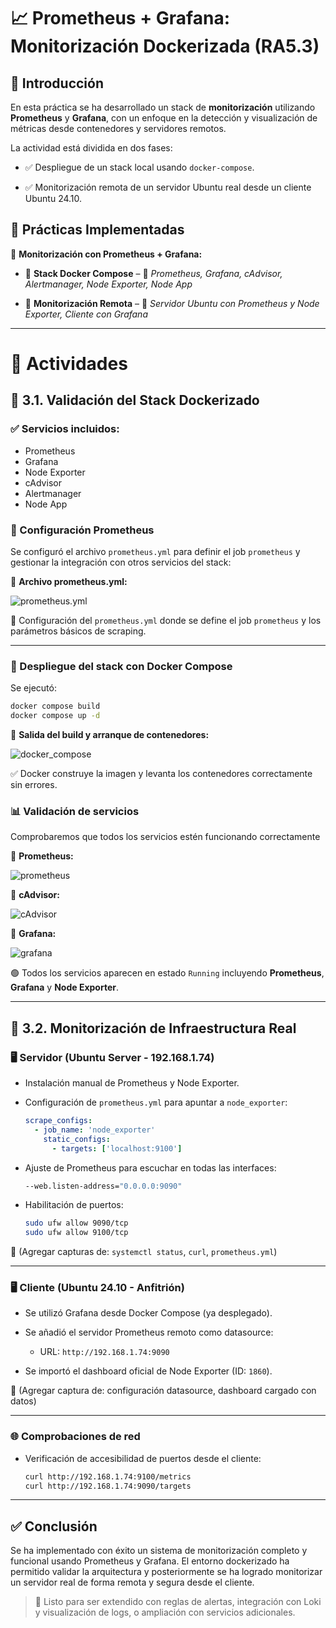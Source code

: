 # 📈 Prometheus + Grafana: Monitorización Dockerizada (RA5.3)

## 📖 Introducción

En esta práctica se ha desarrollado un stack de **monitorización** utilizando **Prometheus** y **Grafana**, con un enfoque en la detección y visualización de métricas desde contenedores y servidores remotos.

La actividad está dividida en dos fases:

* ✅ Despliegue de un stack local usando `docker-compose`.

* ✅ Monitorización remota de un servidor Ubuntu real desde un cliente Ubuntu 24.10.


## 📌 Prácticas Implementadas

📂 **Monitorización con Prometheus + Grafana:**

* 🔹 **Stack Docker Compose** – 🐳 *Prometheus, Grafana, cAdvisor, Alertmanager, Node Exporter, Node App*

* 🔹 **Monitorización Remota** – 📡 *Servidor Ubuntu con Prometheus y Node Exporter, Cliente con Grafana*

---

# 🧪 Actividades

## 🔹 3.1. Validación del Stack Dockerizado

### ✅ Servicios incluidos:

* Prometheus
* Grafana
* Node Exporter
* cAdvisor
* Alertmanager
* Node App

### 🧱 Configuración Prometheus

Se configuró el archivo `prometheus.yml` para definir el job `prometheus` y gestionar la integración con otros servicios del stack:

📸 **Archivo prometheus.yml:**


![prometheus.yml](https://github.com/XaviGimReu/PPS-10836126/blob/main/template-main/RA5/RA5_3/assets/1.%20prometheus.yml%20.png)

🔧 Configuración del `prometheus.yml` donde se define el job `prometheus` y los parámetros básicos de scraping.

---

### 🐳 Despliegue del stack con Docker Compose

Se ejecutó:

```bash
docker compose build
docker compose up -d
```

📸 **Salida del build y arranque de contenedores:**


![docker_compose](https://github.com/XaviGimReu/PPS-10836126/blob/main/template-main/RA5/RA5_3/assets/2.%20docker%20compose.png)

✅ Docker construye la imagen y levanta los contenedores correctamente sin errores.

### 📊 Validación de servicios

Comprobaremos que todos los servicios estén funcionando correctamente

📸 **Prometheus:**


![prometheus](https://github.com/XaviGimReu/PPS-10836126/blob/main/template-main/RA5/RA5_3/assets/3.%20prometheus.png)


📸 **cAdvisor:**


![cAdvisor](https://github.com/XaviGimReu/PPS-10836126/blob/main/template-main/RA5/RA5_3/assets/4.%20cAdvisor.png)


📸 **Grafana:**


![grafana](https://github.com/XaviGimReu/PPS-10836126/blob/main/template-main/RA5/RA5_3/assets/5.%20Grafana.png)

🟢 Todos los servicios aparecen en estado `Running` incluyendo **Prometheus**, **Grafana** y **Node Exporter**.


---

## 🔹 3.2. Monitorización de Infraestructura Real

### 🖥️ Servidor (Ubuntu Server - 192.168.1.74)

* Instalación manual de Prometheus y Node Exporter.
* Configuración de `prometheus.yml` para apuntar a `node_exporter`:

  ```yaml
  scrape_configs:
    - job_name: 'node_exporter'
      static_configs:
        - targets: ['localhost:9100']
  ```
* Ajuste de Prometheus para escuchar en todas las interfaces:

  ```bash
  --web.listen-address="0.0.0.0:9090"
  ```
* Habilitación de puertos:

  ```bash
  sudo ufw allow 9090/tcp
  sudo ufw allow 9100/tcp
  ```

📸 (Agregar capturas de: `systemctl status`, `curl`, `prometheus.yml`)

---

### 🖥️ Cliente (Ubuntu 24.10 - Anfitrión)

* Se utilizó Grafana desde Docker Compose (ya desplegado).
* Se añadió el servidor Prometheus remoto como datasource:

  * URL: `http://192.168.1.74:9090`
* Se importó el dashboard oficial de Node Exporter (ID: `1860`).

📸 (Agregar captura de: configuración datasource, dashboard cargado con datos)

---

### 🌐 Comprobaciones de red

* Verificación de accesibilidad de puertos desde el cliente:

  ```bash
  curl http://192.168.1.74:9100/metrics
  curl http://192.168.1.74:9090/targets
  ```

---

## ✅ Conclusión

Se ha implementado con éxito un sistema de monitorización completo y funcional usando Prometheus y Grafana. El entorno dockerizado ha permitido validar la arquitectura y posteriormente se ha logrado monitorizar un servidor real de forma remota y segura desde el cliente.

> 🧩 Listo para ser extendido con reglas de alertas, integración con Loki y visualización de logs, o ampliación con servicios adicionales.
